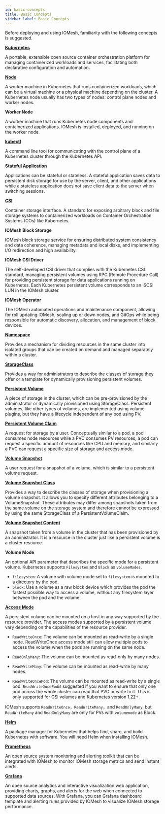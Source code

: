 ```yaml
---
id: basic-concepts
title: Basic Concepts
sidebar_label: Basic Concepts
---
```


Before deploying and using IOMesh, familiarity with the following concepts is suggested.

[**Kubernetes**](https://kubernetes.io/)

A portable, extensible open source container orchestration platform for managing containerized workloads and services, facilitating both declarative configuration and automation.

[**Node**](https://kubernetes.io/docs/concepts/architecture/nodes/)

A worker machine in Kubernetes that runs containerized workloads, which can be a virtual machine or a physical machine depending on the cluster. A Kubernetes node usually has two types of nodes: control plane nodes and worker nodes.

**Worker Node**

A worker machine that runs Kubernetes node components and containerized applications. IOMesh is installed, deployed, and running on the worker node. 

[**kubectl**](https://kubernetes.io/docs/reference/kubectl/)

A command line tool for communicating with the control plane of a Kubernetes cluster through the Kubernetes API.

**Stateful Application**

Applications can be stateful or stateless. A stateful application saves data to persistent disk storage for use by the server, client, and other applications while a stateless application does not save client data to the server when switching sessions.

[**CSI**](https://github.com/kubernetes-csi)

Container storage interface. A standard for exposing arbitrary block and file storage systems to containerized workloads on Container Orchestration Systems (COs) like Kubernetes.

**IOMesh Block Storage**

IOMesh block storage service for ensuring distributed system consistency and data coherence, managing metadata and local disks, and implementing I/O redirection and high availability.

**IOMesh CSI Driver**

The self-developed CSI driver that complies with the Kubernetes CSI standard, managing persistent volumes using RPC (Remote Procedure Call) for providing persistent storage for data applications running on Kubernetes. Each Kubernetes persistent volume corresponds to an iSCSI LUN in the IOMesh cluster.

**IOMesh Operator**

The IOMesh automated operations and maintenance component, allowing for roll updating IOMesh, scaling up or down nodes, and GitOps while being responsible for automatic discovery, allocation, and management of block devices.

[**Namespace**](https://kubernetes.io/docs/concepts/overview/working-with-objects/namespaces/)

Provides a mechanism for dividing resources in the same cluster into isolated groups that can be created on demand and managed separately within a cluster.

[**StorageClass**](https://kubernetes.io/docs/concepts/storage/storage-classes/)

Provides a way for administrators to describe the classes of storage they offer or a template for dynamically provisioning persistent volumes. 

[**Persistent Volume**](https://kubernetes.io/docs/concepts/storage/persistent-volumes/)

A piece of storage in the cluster, which can be pre-provisioned by the administrator or dynamically provisioned using StorageClass. Persistent volumes, like other types of volumes, are implemented using volume plugins, but they have a lifecycle independent of any pod using PV. 

[**Persistent Volume Claim**](https://kubernetes.io/docs/concepts/storage/persistent-volumes/)

A request for storage by a user. Conceptually similar to a pod, a pod consumes node resources while a PVC consumes PV resources; a pod can request a specific amount of resources like CPU and memory, and similarly a PVC can request a specific size of storage and access mode.

[**Volume Snapshot**](https://kubernetes.io/docs/concepts/storage/volume-snapshots/)

A user request for a snapshot of a volume, which is similar to a persistent volume request.

[**Volume Snapshot Class**](https://kubernetes.io/docs/concepts/storage/volume-snapshot-classes/)

Provides a way to describe the classes of storage when provisioning a volume snapshot. It allows you to specify different attributes belonging to a VolumeSnapshot. These attributes may differ among snapshots taken from the same volume on the storage system and therefore cannot be expressed by using the same StorageClass of a PersistentVolumeClaim.

[**Volume Snapshot Content**]((https://kubernetes.io/docs/concepts/storage/volume-snapshots/))

A snapshot taken from a volume in the cluster that has been provisioned by an administrator. It is a resource in the cluster just like a persistent volume is a cluster resource.

**Volume Mode**

An optional API parameter that describes the specific mode for a persistent volume. Kubernetes supports `Filesystem` and `Block` as `volumeModes`. 

- `filesystem`: A volume with volume mode set to `filesystem` is mounted to a directory by the pod.
- `block`: Use a volume as a raw block device which provides the pod the fastest possible way to access a volume, without any filesystem layer between the pod and the volume.

[**Access Mode**](https://kubernetes.io/docs/concepts/storage/persistent-volumes/#access-modes)

A persistent volume can be mounted on a host in any way supported by the resource provider. The access modes supported by a persistent volume vary depending on the capabilities of the resource provider. 

- `ReadWriteOnce`: The volume can be mounted as read-write by a single node. ReadWriteOnce access mode still can allow multiple pods to access the volume when the pods are running on the same node.

- `ReadOnlyMany`: The volume can be mounted as read-only by many nodes.

- `ReadWriteMany`: The volume can be mounted as read-write by many nodes.

- `ReadWriteOncePod`: The volume can be mounted as read-write by a single pod. `ReadWriteOncePod`is suggested if you want to ensure that only one pod across the whole cluster can read that PVC or write to it. This is only supported for CSI volumes and Kubernetes version 1.22+.

IOMesh supports `ReadWriteOnce`，`ReadWriteMany`，and `ReadOnlyMany`, but `ReadWriteMany` and `ReadOnlyMany` are only for PVs with `volumemode` as Block.

[**Helm**](https://helm.sh/)

A package manager for Kubernetes that helps find, share, and build Kubernetes with software. You will need Helm when installing IOMesh.

[**Prometheus**](https://prometheus.io/)

An open source system monitoring and alerting toolkit that can be integrated with IOMesh to monitor IOMesh storage metrics and send instant alerts.

[**Grafana**](https://grafana.com/)

An open source analytics and interactive visualization web application, providing charts, graphs, and alerts for the web when connected to supported data sources. With Grafana, you can Grafana dashboard template and alerting rules provided by IOMesh to visualize IOMesh storage performance.




